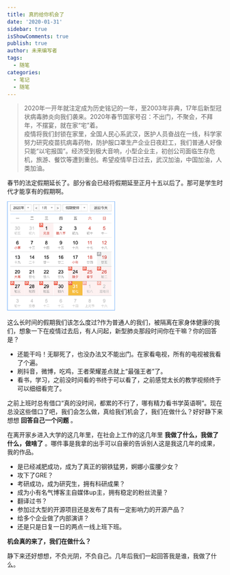 ```yaml
---
title: 真的给你机会了
date: '2020-01-31'
sidebar: true
isShowComments: true
publish: true
author: 未来编写者
tags:
  - 随笔
categories:
  - 笔记
  - 随笔
---
```


> 2020年一开年就注定成为历史铭记的一年，至2003年非典，17年后新型冠状病毒肺炎向我们袭来。2020年春节国家号召：不出门，不聚会，不拜年，不摆宴，就在家“宅”着。  
> 疫情将我们封锁在家里，全国人民心系武汉，医护人员奋战在一线，科学家努力研究疫苗抗病毒药物，防护服口罩生产企业日夜赶工，我们普通人好像只能“以宅报国”。经济受到极大音响，小型企业主，初创公司面临生存危机，旅游、餐饮等遭到重创。希望疫情早日过去，武汉加油，中国加油，人类加油。

春节的法定假期延长了。部分省会已经将假期延至正月十五以后了。那可是学生时代才能享有的假期啊。

<img src="/assets/img/2020-calendar.png" width="50%">

这么长时间的假期我们该怎么度过?作为普通人的我们，被隔离在家身体健康的我们，想象一下在疫情过去后，有人问起，新型肺炎那段时间你在干嘛？你的回答是？
- 还能干吗！无聊死了，也没办法又不能出门。在家看电视，所有的电视被我看了个遍。
- 刷抖音，微博，吃鸡，王者荣耀差点就上“最强王者”了。
- 看书，学习，之前没时间看的书终于可以看了，之前感觉太长的教学视频终于可以细细看完了。

之前上班时总有借口“真的没时间，都累的不行了，哪有精力看书学英语啊”。现在总没这些借口了吧，我们会怎么做，真给我们机会了，我们在做什么？好好静下来想想 **回答自己一个问题** 。  

在离开家乡进入大学的这几年里，在社会上工作的这几年里 **我做了什么，我做了什么，做啥了** 。哪件事是我拿的出手可以自豪的告诉别人这是我这几年的成果，我的作品。  
- 是已经减肥成功，成为了真正的钢铁猛男，婀娜小蛮腰少女？  
- 攻下了GRE？  
- 考研成功，成为研究生，拥有科研成果？  
- 成为小有名气博客主自媒体up主，拥有稳定的粉丝流量？  
- 翻译过书？  
- 参加过大型的开源项目还是发布了具有一定影响力的开源产品？  
- 给多个企业做了内部演讲？  
- 还是只是日复一日的两点一线上班下班。  

**机会真的来了，我们在做什么？**  

静下来还好想想，不负光阴，不负自己。几年后我们一起回答我是谁，我做了什么。
